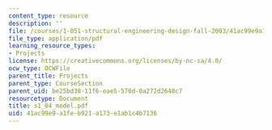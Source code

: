 ```yaml
---
content_type: resource
description: ''
file: /courses/1-051-structural-engineering-design-fall-2003/41ac99e9a1feb921a173e1ab1c4b7136_s1_04_model.pdf
file_type: application/pdf
learning_resource_types:
- Projects
license: https://creativecommons.org/licenses/by-nc-sa/4.0/
ocw_type: OCWFile
parent_title: Projects
parent_type: CourseSection
parent_uid: be25bd38-11f6-eae5-570d-0a272d2648c7
resourcetype: Document
title: s1_04_model.pdf
uid: 41ac99e9-a1fe-b921-a173-e1ab1c4b7136
---
```

